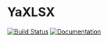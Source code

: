 # YaXLSX

[![Build Status](https://github.com/AlexKlo/YaXLSX.jl/actions/workflows/CI.yml/badge.svg?branch=main)](https://github.com/AlexKlo/YaXLSX.jl/actions/workflows/CI.yml?query=branch%3Amain)
[![Documentation](https://img.shields.io/badge/docs-latest-blue.svg)](https://AlexKlo.github.io/YaXLSX.jl/)